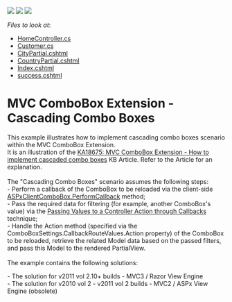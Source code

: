 <!-- default badges list -->
![](https://img.shields.io/endpoint?url=https://codecentral.devexpress.com/api/v1/VersionRange/128549360/11.2.10%2B)
[![](https://img.shields.io/badge/Open_in_DevExpress_Support_Center-FF7200?style=flat-square&logo=DevExpress&logoColor=white)](https://supportcenter.devexpress.com/ticket/details/E2844)
[![](https://img.shields.io/badge/📖_How_to_use_DevExpress_Examples-e9f6fc?style=flat-square)](https://docs.devexpress.com/GeneralInformation/403183)
<!-- default badges end -->
<!-- default file list -->
*Files to look at*:

* [HomeController.cs](./CS/DevExpressMvc3CascadingCombo/Controllers/HomeController.cs)
* [Customer.cs](./CS/DevExpressMvc3CascadingCombo/Models/Customer.cs)
* [CityPartial.cshtml](./CS/DevExpressMvc3CascadingCombo/Views/Home/CityPartial.cshtml)
* [CountryPartial.cshtml](./CS/DevExpressMvc3CascadingCombo/Views/Home/CountryPartial.cshtml)
* [Index.cshtml](./CS/DevExpressMvc3CascadingCombo/Views/Home/Index.cshtml)
* [success.cshtml](./CS/DevExpressMvc3CascadingCombo/Views/Home/success.cshtml)
<!-- default file list end -->
# MVC ComboBox Extension - Cascading Combo Boxes


<p>This example illustrates how to implement cascading combo boxes scenario within the MVC ComboBox Extension.<br /> It is an illustration of the <a href="https://www.devexpress.com/Support/Center/p/KA18675">KA18675: MVC ComboBox Extension - How to implement cascaded combo boxes</a> KB Article. Refer to the Article for an explanation.<br /><br />The "Cascading Combo Boxes" scenario assumes the following steps:<br />- Perform a callback of the ComboBox to be reloaded via the client-side <a href="https://documentation.devexpress.com/#AspNet/DevExpressWebScriptsASPxClientComboBox_PerformCallbacktopic">ASPxClientComboBox.PerformCallback</a> method;<br />- Pass the required data for filtering (for example, another ComboBox's value) via the <a href="https://documentation.devexpress.com/#AspNet/CustomDocument9941">Passing Values to a Controller Action through Callbacks</a> technique;<br />- Handle the Action method (specified via the ComboBoxSettings.CallbackRouteValues.Action property) of the ComboBox to be reloaded, retrieve the related Model data based on the passed filters, and pass this Model to the rendered PartialView.<br /><br />The example contains the following solutions:</p>
<p>- The solution for v2011 vol 2.10+ builds - MVC3 / Razor View Engine<br />- The solution for v2010 vol 2 - v2011 vol 2 builds - MVC2 / ASPx View Engine (obsolete)</p>

<br/>


